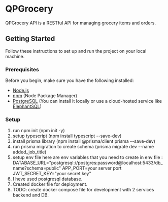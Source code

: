 # QPGrocery

QPGrocery API is a RESTful API for managing grocery items and orders.

## Getting Started

Follow these instructions to set up and run the project on your local machine.

### Prerequisites

Before you begin, make sure you have the following installed:

- [Node.js](https://nodejs.org/)
- [npm](https://www.npmjs.com/) (Node Package Manager)
- [PostgreSQL](https://www.postgresql.org/) (You can install it locally or use a cloud-hosted service like [ElephantSQL](https://www.elephantsql.com/))

### Setup

1. run npm init (npm init -y)
2. setup typescript (npm install typescript --save-dev)
3. install prisma library (npm install @prisma/client prisma --save-dev)
4. run prisma migration to create schema (prisma migrate dev --name added_job_title)
5. setup env file
   here are env variables that you need to create in env file :
   DATABASE_URL="postgresql://postgres:password@localhost:5433/db_name?schema=public"
   APP_PORT=your server port
   JWT_SECRET_KEY="your secret key"
6. I heve used postgresql database.
7. Created docker file for deployment.
8. TODO: create docker compose file for development with 2 services backend and DB.
